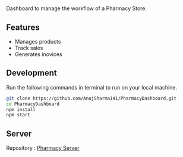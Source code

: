 




# 

Dashboard to manage the workflow of a Pharmacy Store.


## Features 

* Manages products
* Track sales
* Generates inovices

## Development

Run the following commands in terminal to run on your local machine.

```bash 
git clone https://github.com/AnujSharma141/PharmacyDashboard.git
cd PharmacyDashboard
npm install
npm start
```

## Server

Repository : [Pharmacy Server](https://github.com/AnujSharma141/PharmacyBackend)
